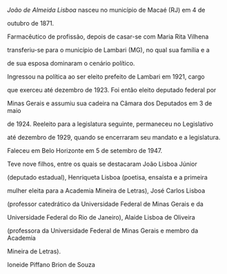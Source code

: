 

*João de Almeida Lisboa* nasceu no município de Macaé (RJ) em 4 de

outubro de 1871.



Farmacêutico de profissão, depois de casar-se com Maria Rita Vilhena

transferiu-se para o município de Lambari (MG), no qual sua família e a

de sua esposa dominaram o cenário político.



Ingressou na política ao ser eleito prefeito de Lambari em 1921, cargo

que exerceu até dezembro de 1923. Foi então eleito deputado federal por

Minas Gerais e assumiu sua cadeira na Câmara dos Deputados em 3 de maio

de 1924. Reeleito para a legislatura seguinte, permaneceu no Legislativo

até dezembro de 1929, quando se encerraram seu mandato e a legislatura.



Faleceu em Belo Horizonte em 5 de setembro de 1947.



Teve nove filhos, entre os quais se destacaram João Lisboa Júnior

(deputado estadual), Henriqueta Lisboa (poetisa, ensaísta e a primeira

mulher eleita para a Academia Mineira de Letras), José Carlos Lisboa

(professor catedrático da Universidade Federal de Minas Gerais e da

Universidade Federal do Rio de Janeiro), Alaíde Lisboa de Oliveira

(professora da Universidade Federal de Minas Gerais e membro da Academia

Mineira de Letras).



Ioneide Piffano Brion de Souza



